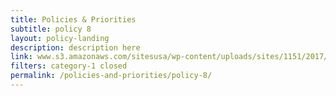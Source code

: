 ```yaml
---
title: Policies & Priorities
subtitle: policy 8
layout: policy-landing
description: description here
link: www.s3.amazonaws.com/sitesusa/wp-content/uploads/sites/1151/2017/05/CIO-Council-State-of-Federal-IT-Report-January-2017-1.pdf
filters: category-1 closed
permalink: /policies-and-priorities/policy-8/
---
```

